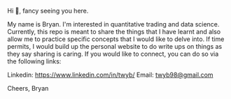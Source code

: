 Hi 🤙, fancy seeing you here.

My name is Bryan. I'm interested in quantitative trading and data science. Currently, this repo is meant to share the things that I have learnt and also allow me to practice specific concepts that I would like to delve into. If time permits, I would build up the personal website to do write ups on things as they say sharing is caring. If you would like to connect, you can do so via the following links:

Linkedin: https://www.linkedin.com/in/twyb/
Email: twyb98@gmail.com

Cheers,
Bryan

<!---
respice-finem/respice-finem is a ✨ special ✨ repository because its `README.md` (this file) appears on your GitHub profile.
You can click the Preview link to take a look at your changes.
--->
